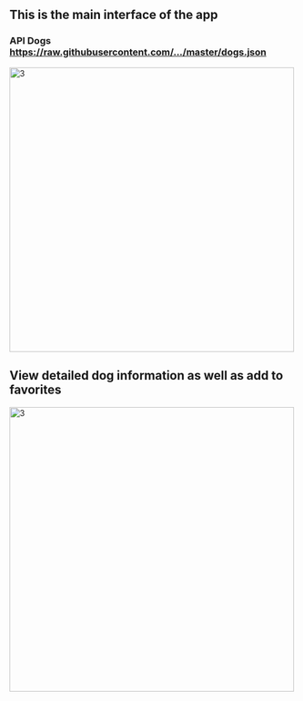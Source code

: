 ## This is the main interface of the app
### API Dogs https://raw.githubusercontent.com/.../master/dogs.json
<img width="500" alt="3" src="https://www.linkpicture.com/q/243678887_894585808149564_3134651095879386072_n.jpg">


## View detailed dog information as well as add to favorites
<img width="500" alt="3" src="https://www.linkpicture.com/q/243387876_812204936141281_1825109323577547318_n.jpg">
